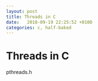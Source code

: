 ```yaml
---
layout: post
title: Threads in C
date:   2018-09-19 22:25:52 +0100
categories: c, half-baked
---
```

Threads in C
============

pthreads.h
